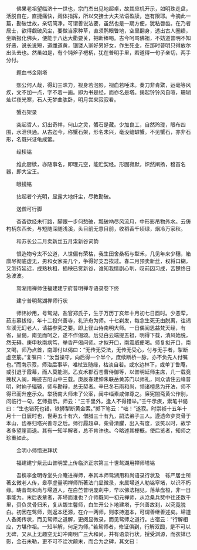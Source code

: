<!-- { "loadSidebar": true } -->
　　佛果老祖望临济十一世也，宗门杰出见地超卓，故其应机开示，如明珠走盘，活脱自在，直捷痛快，觌体指挥，所以交接士大夫法语盈牍，岂有限耶。今摘此一篇，勘破世故，亲切简净。可谓善说法要，虽然也是一期方便，犹粘唇齿。在乃者居士，欲得觑破风尘，要做当家种草，直须鹘眼瞥地，空里翻身，透出古人圈缋，坐断报化佛头，便能于八达大衢要关，把断棒喝。古今呵骂佛祖，不妨道普明不知好恶，说长说短，道雌道黄，锢镂人家好男好女，作生死业，在那时普明只得放尔出头去也。然虽如是，有个钝斧子杷柄，犹在普明手里，若道得一句子亲切，两手分付。

　　题血书金刚塔

　　熙公何人哉，得幻三昧力，视身若泡影，视血若唾沫。奏刀非肯綮，运毫等风疾，文不加一点，字不着一画。即为书是经，而亦名是塔。揭起铃铃风自喧，珊瑚灿烂夜光寒，石人无梦曲肱卧，明月尝来寂寂看。

　　蟹石架录

　　突起哲人，幻出奇祥，何山之灵，蟹石是藏。少加良工，自然玲珑，眼布四围，水泄俱通。从古迄今，称蟹石架，形名未兴，毫没缝罅蟹。不见蟹石，亦非石形，名既兴证龟成鳖。

　　经椟铭

　　维此厨牍，亦随事名，即理元空，能贮契经。形固寂默，炽然阐扬，稽首名器，即大宝王。

　　眼镜铭

　　拈起者个光明，显露大地纤尘，尽教勘破。

　　送僧可行脚

　　杳杳欲经未行路，脚跟一步何愁破，瓢破衲尽风流月，中形影吊物外水。云俦杓柄东西长，与短随深随浅溪，头目前无意目前，收稻香千顷绿，烟冷万家秋。

　　和苏长公二月卖新丝五月粜新谷词韵

　　恨造物兮太不公道，人世偏有荣枯，我生田舍桑柘与犁禾，几见年来少穗，箱廪尽彻底虚无，男和女家亲几个，争得好支吾挨过。春二月预卖新丝，权将口糊，又怎待延迟，成熟秋租，插秧已贷新谷，谁知我情剧心刳，叹前因习成，苦楚终日急波波。

　　鸳湖用禅师住福建建宁府普明禅寺语录卷下终

　　建宁普明鸳湖禅师行状

　　师讳妙用，号鸳湖，盐官郑氏子，生于万历丁亥年十月初七日酉时。少恶荤，茹志慕拔俗，年十二投兴善寺，礼济舟为师。十七剃发，每念生死无由脱离，往谒车溪无幻老人，请益参究之要。即上径山侍南明大师。一日偶阅思益梵天经，有省，呈偈，南见而呵之，遂不作偈颂。后见白云端提五祖，明得下载，清风始脱，然无碍。庚申秋南病笃，举香严偈问师。才拟开口，南震威便喝。师复拟开口，南又喝，师乃点首，南即付以偈曰：“无传无受法，无传无受心，付与无手者，掣断虚空筋。”复嘱曰：“汝当操守，向后得一个半个，庶续断桥一脉，亦不负先人付嘱也。”而南示寂，师治后事毕，唯杖笠随缘，枯淡自若。或水边林下，或单丁鲁庵，或引退于霞幕，而人莫能测。乙亥禾郡石苍曹侍御等，以普明延师主席，几一载竟拽杖入闽，晦迹吉阳山中三载。庚辰春建绅朱联岳黄苏门以师礼，同众请住云峰普明，时衲子辐辏，师与勘辩，总无契者。辛巳冬石雨和尚，领诸檀恳为开法，师不得已而升座示众。举扬南大师未了公案，闽中缁素咸仰尊之。廉宪闇斋黄公作别，问临行一句，乞师指示。师云：“三千里外，逢人不得错举。”壬午示疾，索笔书偈曰：“生也错死也错，铁狮掣断黄金索。”掷下笔云：“咄！”遂寂。时崇祯十五年十月十一日辰时也，世寿五十有六，僧腊三十有九，嗣法弟子三人。遵遗命穸灵骨于本山，齿奉归塔兴善寺之后。师行履超卓，柴骨清臞，出入有度，谈笑以时，故学者多望崖而退。其有一知半解者，总不肯许也。今略述其梗概，使后览者，知师之珍重如此。

　　金明小师悟进拜状

　　福建建宁紫云山普明堂上传临济正宗第三十世鸳湖用禅师塔铭

　　吾槜李金明寺堂头介庵进禅师，奉其本师鸳湖用和尚语录行状及　轹严居士所著玄微老人传，皋亭虚量明禅师所著法门显微录，来属埽道人勒铭窣堵，以识不朽缘。畴昔鸳和尚与埽道人，在白苎普明废刹中，早以佛法相见，落草盘桓，非一日事能为。末后表章者，非埽而谁也？介师既同一初元禅师，从沧桑兵燹中往还数千里，赍负灵骨归禾，复从馥生馨师，白生开公卜地建塔，于兴善故刹，以究竟脱白。初因在鸳师，则返本还源，在介一两师，则孝持道本，可谓善继善述矣。埽道人备阅传状，而见鸳师之道解，更阅显微录，而见鸳师之道行。古宿云：“行解相应，方堪作祖。一知半解，何足为师。”若鸳师者，修证俱到，行解双圆，是不可以无碑，又从上无趣空无幻冲南明广三大和尚，并有语录行状，授受渊源，而衣钵已彰，金石未勒，更不可不诠次颠末，而合为之碑，其文曰：

